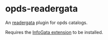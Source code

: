 # opds-readergata

An [readergata](https://gitlab.com/elijahgreen/readergata) plugin for opds catalogs.

<!--[Installation Link](https://www.audiogata.com/plugininstall?manifestUrl=https://cdn.jsdelivr.net/gh/InfoGata/spotify-audiogata@latest/manifest.json)-->

Requires the [InfoGata extension](https://github.com/InfoGata/infogata-extension) to be installed.

